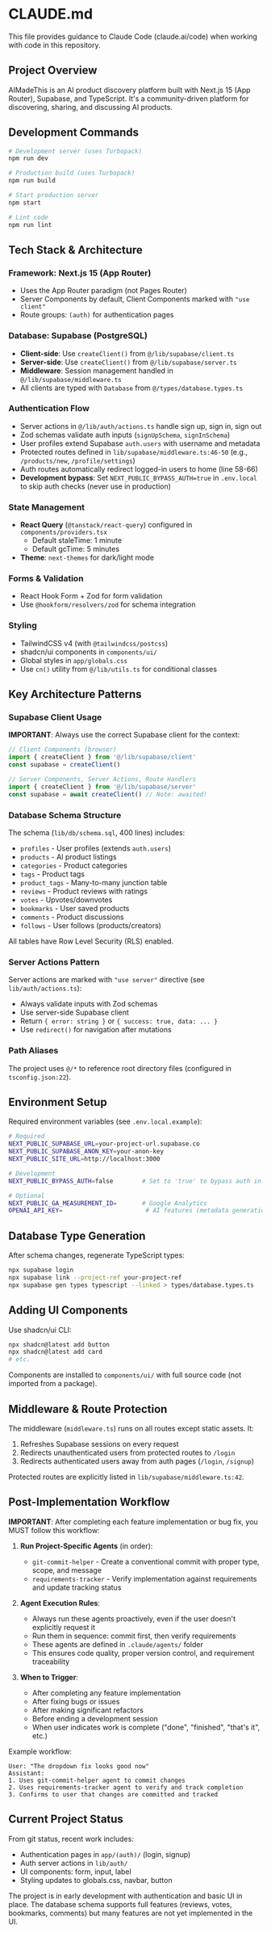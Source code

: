 # CLAUDE.md

This file provides guidance to Claude Code (claude.ai/code) when working with code in this repository.

## Project Overview

AIMadeThis is an AI product discovery platform built with Next.js 15 (App Router), Supabase, and TypeScript. It's a community-driven platform for discovering, sharing, and discussing AI products.

## Development Commands

```bash
# Development server (uses Turbopack)
npm run dev

# Production build (uses Turbopack)
npm run build

# Start production server
npm start

# Lint code
npm run lint
```

## Tech Stack & Architecture

### Framework: Next.js 15 (App Router)
- Uses the App Router paradigm (not Pages Router)
- Server Components by default, Client Components marked with `"use client"`
- Route groups: `(auth)` for authentication pages

### Database: Supabase (PostgreSQL)
- **Client-side**: Use `createClient()` from `@/lib/supabase/client.ts`
- **Server-side**: Use `createClient()` from `@/lib/supabase/server.ts`
- **Middleware**: Session management handled in `@/lib/supabase/middleware.ts`
- All clients are typed with `Database` from `@/types/database.types.ts`

### Authentication Flow
- Server actions in `@/lib/auth/actions.ts` handle sign up, sign in, sign out
- Zod schemas validate auth inputs (`signUpSchema`, `signInSchema`)
- User profiles extend Supabase `auth.users` with username and metadata
- Protected routes defined in `lib/supabase/middleware.ts:46-50` (e.g., `/products/new`, `/profile/settings`)
- Auth routes automatically redirect logged-in users to home (line 58-66)
- **Development bypass**: Set `NEXT_PUBLIC_BYPASS_AUTH=true` in `.env.local` to skip auth checks (never use in production)

### State Management
- **React Query** (`@tanstack/react-query`) configured in `components/providers.tsx`
  - Default staleTime: 1 minute
  - Default gcTime: 5 minutes
- **Theme**: `next-themes` for dark/light mode

### Forms & Validation
- React Hook Form + Zod for form validation
- Use `@hookform/resolvers/zod` for schema integration

### Styling
- TailwindCSS v4 (with `@tailwindcss/postcss`)
- shadcn/ui components in `components/ui/`
- Global styles in `app/globals.css`
- Use `cn()` utility from `@/lib/utils.ts` for conditional classes

## Key Architecture Patterns

### Supabase Client Usage
**IMPORTANT**: Always use the correct Supabase client for the context:

```typescript
// Client Components (browser)
import { createClient } from '@/lib/supabase/client'
const supabase = createClient()

// Server Components, Server Actions, Route Handlers
import { createClient } from '@/lib/supabase/server'
const supabase = await createClient() // Note: awaited!
```

### Database Schema Structure
The schema (`lib/db/schema.sql`, 400 lines) includes:
- `profiles` - User profiles (extends `auth.users`)
- `products` - AI product listings
- `categories` - Product categories
- `tags` - Product tags
- `product_tags` - Many-to-many junction table
- `reviews` - Product reviews with ratings
- `votes` - Upvotes/downvotes
- `bookmarks` - User saved products
- `comments` - Product discussions
- `follows` - User follows (products/creators)

All tables have Row Level Security (RLS) enabled.

### Server Actions Pattern
Server actions are marked with `"use server"` directive (see `lib/auth/actions.ts`):
- Always validate inputs with Zod schemas
- Use server-side Supabase client
- Return `{ error: string }` or `{ success: true, data: ... }`
- Use `redirect()` for navigation after mutations

### Path Aliases
The project uses `@/*` to reference root directory files (configured in `tsconfig.json:22`).

## Environment Setup

Required environment variables (see `.env.local.example`):
```bash
# Required
NEXT_PUBLIC_SUPABASE_URL=your-project-url.supabase.co
NEXT_PUBLIC_SUPABASE_ANON_KEY=your-anon-key
NEXT_PUBLIC_SITE_URL=http://localhost:3000

# Development
NEXT_PUBLIC_BYPASS_AUTH=false        # Set to 'true' to bypass auth in local dev (NEVER in production!)

# Optional
NEXT_PUBLIC_GA_MEASUREMENT_ID=       # Google Analytics
OPENAI_API_KEY=                       # AI features (metadata generation)
```

## Database Type Generation

After schema changes, regenerate TypeScript types:
```bash
npx supabase login
npx supabase link --project-ref your-project-ref
npx supabase gen types typescript --linked > types/database.types.ts
```

## Adding UI Components

Use shadcn/ui CLI:
```bash
npx shadcn@latest add button
npx shadcn@latest add card
# etc.
```

Components are installed to `components/ui/` with full source code (not imported from a package).

## Middleware & Route Protection

The middleware (`middleware.ts`) runs on all routes except static assets. It:
1. Refreshes Supabase sessions on every request
2. Redirects unauthenticated users from protected routes to `/login`
3. Redirects authenticated users away from auth pages (`/login`, `/signup`)

Protected routes are explicitly listed in `lib/supabase/middleware.ts:42`.

## Post-Implementation Workflow

**IMPORTANT**: After completing each feature implementation or bug fix, you MUST follow this workflow:

1. **Run Project-Specific Agents** (in order):
   - `git-commit-helper` - Create a conventional commit with proper type, scope, and message
   - `requirements-tracker` - Verify implementation against requirements and update tracking status

2. **Agent Execution Rules**:
   - Always run these agents proactively, even if the user doesn't explicitly request it
   - Run them in sequence: commit first, then verify requirements
   - These agents are defined in `.claude/agents/` folder
   - This ensures code quality, proper version control, and requirement traceability

3. **When to Trigger**:
   - After completing any feature implementation
   - After fixing bugs or issues
   - After making significant refactors
   - Before ending a development session
   - When user indicates work is complete ("done", "finished", "that's it", etc.)

Example workflow:
```
User: "The dropdown fix looks good now"
Assistant:
1. Uses git-commit-helper agent to commit changes
2. Uses requirements-tracker agent to verify and track completion
3. Confirms to user that changes are committed and tracked
```

## Current Project Status

From git status, recent work includes:
- Authentication pages in `app/(auth)/` (login, signup)
- Auth server actions in `lib/auth/`
- UI components: form, input, label
- Styling updates to globals.css, navbar, button

The project is in early development with authentication and basic UI in place. The database schema supports full features (reviews, votes, bookmarks, comments) but many features are not yet implemented in the UI.
